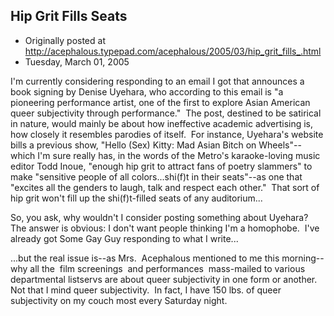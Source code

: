 ## Hip Grit Fills Seats

 * Originally posted at http://acephalous.typepad.com/acephalous/2005/03/hip_grit_fills_.html
 * Tuesday, March 01, 2005

I'm currently considering responding to an email I got that announces a book signing by Denise Uyehara, who according to this email is "a pioneering performance artist, one of the first to explore Asian American queer subjectivity through performance."  The post, destined to be satirical in nature, would mainly be about how ineffective academic advertising is, how closely it resembles parodies of itself.  For instance, Uyehara's website bills a previous show, "Hello (Sex) Kitty: Mad Asian Bitch on Wheels"--which I'm sure really has, in the words of the Metro's karaoke-loving music editor Todd Inoue, "enough hip grit to attract fans of poetry slammers" to make "sensitive people of all colors...shi(f)t in their seats"--as one that "excites all the genders to laugh, talk and respect each other."  That sort of hip grit won't fill up the shi(f)t-filled seats of any auditorium...  

So, you ask, why wouldn't I consider posting something about Uyehara?  The answer is obvious: I don't want people thinking I'm a homophobe.  I've already got Some Gay Guy responding to what I write...

...but the real issue is--as Mrs.  Acephalous mentioned to me this morning-- why all the  film screenings  and performances  mass-mailed to various departmental listservs are about queer subjectivity in one form or another.  Not that I mind queer subjectivity.  In fact, I have 150 lbs. of queer subjectivity on my couch most every Saturday night.
